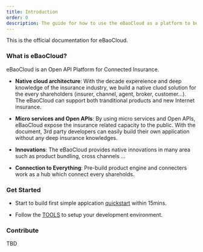 ```yaml
---
title: Introduction
order: 0
description: The guide for how to use the eBaoCloud as a platform to build your own appliations.
---
```


This is the official documentation for eBaoCloud.

<h3 id="what-is">What is eBaoCloud?</h3>

eBaoCloud is an Open API Platform for Connected Insurance.

- **Native cloud architecture**: With the decade expereience and deep knowledge of the insurance industry, we build a native cluod solution for the every shareholders (insurer, channel, agent, broker, customer...). The eBaoCloud can support both tranditional products and new Internet insurance.

- **Micro services and Open APIs**: By using micro services and Open APIs, eBaoCloud expose the insurance related capacity to the public. With the document, 3rd party developers can easily build their own application without any deep insurance knowledges.

- **Innovations**: The eBaoCloud provides native innovations in many area such as product bundling, cross channels ...

- **Connection to Everything**: Pre-build product engine and connecters work as a hub which connect every shareholds.


<h3 id="quickstart">Get Started</h3>

- Start to build first simple applcation [ quickstart](/first-appliation.html) within 15mins.

- Follow the [TOOLS](/swagger.html) to setup your development environment.

<h3 id="contribute">Contribute</h3>
TBD
